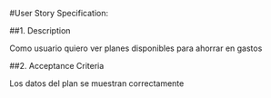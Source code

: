 #User Story Specification: <Ver viajes futuros>

##1.	Description

Como usuario quiero ver planes disponibles para ahorrar en gastos

##2.	Acceptance Criteria

Los datos del plan se muestran correctamente


